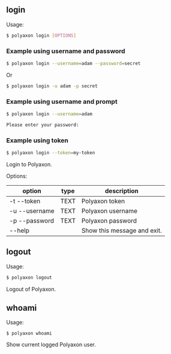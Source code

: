 ## login


Usage:

```bash
$ polyaxon login [OPTIONS]
```

### Example using username and password

```bash
$ polyaxon login --username=adam --password=secret
```

Or

```bash
$ polyaxon login -u adam -p secret
```

### Example using username and prompt

```bash
$ polyaxon login --username=adam

Please enter your password:
```

### Example using token

```bash
$ polyaxon login --token=my-token
```

Login to Polyaxon.

Options:

option | type | description
-------|------|------------
  -t --token| TEXT|     Polyaxon token
  -u --username| TEXT|  Polyaxon username
  -p --password| TEXT|  Polyaxon password
  --help| |Show this message and exit.


## logout

Usage:

```bash
$ polyaxon logout
```

Logout of Polyaxon.


## whoami

Usage:

```
$ polyaxon whoami
```

Show current logged Polyaxon user.
